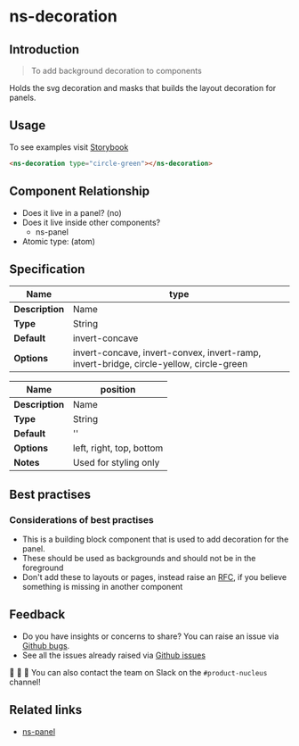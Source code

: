 # ns-decoration

## Introduction

> To add background decoration to components

Holds the svg decoration and masks that builds the layout decoration for panels. 

## Usage

To see examples visit [Storybook](https://nucleus.bgdigital.xyz/demo/index.html?path=/story/ns-decoration--circle-green)

```html
<ns-decoration type="circle-green"></ns-decoration>
```

## Component Relationship

- Does it live in a panel? (no)
- Does it live inside other components?
  - ns-panel
- Atomic type: (atom)

## Specification
| **Name**| type |
| ----------- | ------------------------------- |
| **Description** | Name  |
| **Type**        | String |
| **Default**     | invert-concave |
| **Options**     | invert-concave, invert-convex, invert-ramp, invert-bridge, circle-yellow, circle-green |

| **Name**| position |
| ----------- | ------------------------------- |
| **Description** | Name  |
| **Type**        | String |
| **Default**     | '' |
| **Options**     | left, right, top, bottom |
| **Notes**     | Used for styling only |

## Best practises

### Considerations of best practises

- This is a building block component that is used to add decoration for the panel.
- These should be used as backgrounds and should not be in the foreground
- Don't add these to layouts or pages, instead raise an [RFC](https://github.com/ConnectedHomes/nucleus/issues/new?assignees=&labels=&template=b--request-a-change.md&title=%5BRFC%5D), if you believe something is missing in another component

## Feedback

- Do you have insights or concerns to share? You can raise an issue via [Github bugs](https://github.com/ConnectedHomes/nucleus/issues/new?assignees=&labels=Bug&template=a--bug-report.md&title=[bug]%20[ns-decoration]).
- See all the issues already raised via [Github issues](https://github.com/connectedHomes/nucleus/issues?utf8=%E2%9C%93&q=is%3Aopen+is%3Aissue+label%3ABug+[ns-decoration])

💩 🎉 🦄 You can also contact the team on Slack on the `#product-nucleus` channel!

## Related links
- [ns-panel](https://docs.britishgas.design/components/ns-panel)
